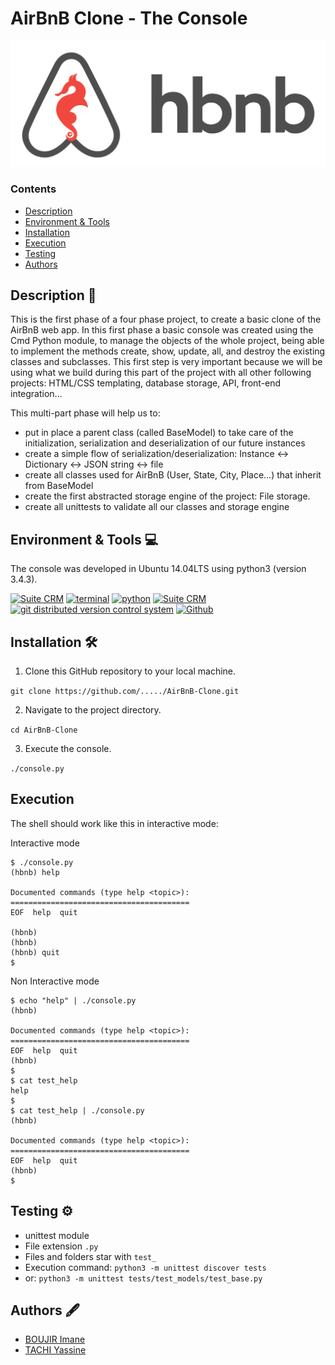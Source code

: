 # AirBnB Clone - The Console
![HBnB Logo](./image/hbnb_logo.png)


### Contents

- [Description](#Description)
- [Environment & Tools](#Environment-&-Tools)
- [Installation](#Installation)
- [Execution](#Execution)
- [Testing](#Testing)
- [Authors](#Authors)

## Description :page_facing_up:
This is the first phase of a four phase project, to create a basic clone of the AirBnB web app. In this first phase a basic console was created using the Cmd Python module, to manage the objects of the whole project, being able to implement the methods create, show, update, all, and destroy the existing classes and subclasses.
This first step is very important because we will be using what we  build during this part of the project with all other following projects: HTML/CSS templating, database storage, API, front-end integration...

This multi-part phase will help us to:

- put in place a parent class (called BaseModel) to take care of the initialization, serialization and deserialization of our future instances
- create a simple flow of serialization/deserialization: Instance <-> Dictionary <-> JSON string <-> file
- create all classes used for AirBnB (User, State, City, Place…) that inherit from BaseModel
- create the first abstracted storage engine of the project: File storage.
- create all unittests to validate all our classes and storage engine

## Environment & Tools :computer:
The console was developed in Ubuntu 14.04LTS using python3 (version 3.4.3).
<!-- ubuntu -->
<a href="https://ubuntu.com/" target="_blank"> <img height="" src="https://img.shields.io/static/v1?label=&message=Ubuntu&color=E95420&logo=Ubuntu&logoColor=E95420&labelColor=2F333A" alt="Suite CRM"></a> <!-- bash --> <a href="https://www.gnu.org/software/bash/" target="_blank"> <img height="" src="https://img.shields.io/static/v1?label=&message=GNU%20Bash&color=4EAA25&logo=GNU%20Bash&logoColor=4EAA25&labelColor=2F333A" alt="terminal"></a> <!-- python--> <a href="https://www.python.org" target="_blank"> <img height="" src="https://img.shields.io/static/v1?label=&message=Python&color=FFD43B&logo=python&logoColor=3776AB&labelColor=2F333A" alt="python"></a> </a><!-- vs code --> <a href="https://code.visualstudio.com/" target="_blank"> <img height="" src="https://img.shields.io/static/v1?label=&message=Visual%20Studio%20Code&color=5C2D91&logo=Visual%20Studio%20Code&logoColor=5C2D91&labelColor=2F333A" alt="Suite CRM"></a> </a><!-- git --> <a href="https://git-scm.com/" target="_blank"> <img height="" src="https://img.shields.io/static/v1?label=&message=Git&color=F05032&logo=Git&logoColor=F05032&labelColor=2F333A" alt="git distributed version control system"></a> <!-- github --> <a href="https://github.com" target="_blank"> <img height="" src="https://img.shields.io/static/v1?label=&message=GitHub&color=181717&logo=GitHub&logoColor=f2f2f2&labelColor=2F333A" alt="Github"></a>

## Installation :hammer_and_wrench:

1.  Clone this GitHub repository to your local machine.

`git clone https://github.com/...../AirBnB-Clone.git`

2.  Navigate to the project directory.

`cd AirBnB-Clone` 

3.  Execute the console.

`./console.py`

## Execution

The shell should work like this in interactive mode:

Interactive mode

```
$ ./console.py
(hbnb) help

Documented commands (type help <topic>):
========================================
EOF  help  quit

(hbnb) 
(hbnb) 
(hbnb) quit
$
```
Non Interactive mode
```
$ echo "help" | ./console.py
(hbnb)

Documented commands (type help <topic>):
========================================
EOF  help  quit
(hbnb) 
$
$ cat test_help
help
$
$ cat test_help | ./console.py
(hbnb)

Documented commands (type help <topic>):
========================================
EOF  help  quit
(hbnb) 
$
```

## Testing :gear:

* unittest module
* File extension ``` .py ```
* Files and folders star with ```test_```
* Execution command: ```python3 -m unittest discover tests```
* or: ```python3 -m unittest tests/test_models/test_base.py```


## Authors :fountain_pen:

-   [BOUJIR Imane](https://github.com/Imane-Bjr)
-   [TACHI Yassine](https://github.com/TachiYassine)
